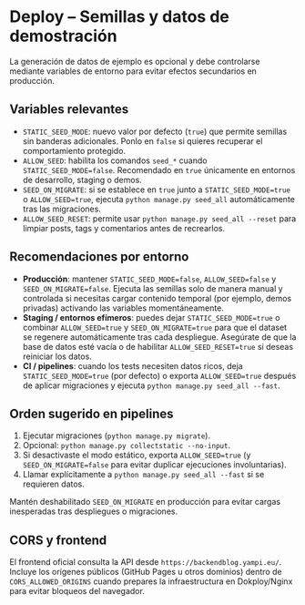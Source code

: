 # Deploy – Semillas y datos de demostración

La generación de datos de ejemplo es opcional y debe controlarse mediante variables de entorno para evitar efectos secundarios en producción.

## Variables relevantes

- `STATIC_SEED_MODE`: nuevo valor por defecto (`true`) que permite semillas sin banderas adicionales. Ponlo en `false` si quieres recuperar el comportamiento protegido.
- `ALLOW_SEED`: habilita los comandos `seed_*` cuando `STATIC_SEED_MODE=false`. Recomendado en `true` únicamente en entornos de desarrollo, staging o demos.
- `SEED_ON_MIGRATE`: si se establece en `true` junto a `STATIC_SEED_MODE=true` o `ALLOW_SEED=true`, ejecuta `python manage.py seed_all` automáticamente tras las migraciones.
- `ALLOW_SEED_RESET`: permite usar `python manage.py seed_all --reset` para limpiar posts, tags y comentarios antes de recrearlos.

## Recomendaciones por entorno

- **Producción**: mantener `STATIC_SEED_MODE=false`, `ALLOW_SEED=false` y `SEED_ON_MIGRATE=false`. Ejecuta las semillas solo de manera manual y controlada si necesitas cargar contenido temporal (por ejemplo, demos privadas) activando las variables momentáneamente.
- **Staging / entornos efímeros**: puedes dejar `STATIC_SEED_MODE=true` o combinar `ALLOW_SEED=true` y `SEED_ON_MIGRATE=true` para que el dataset se regenere automáticamente tras cada despliegue. Asegúrate de que la base de datos esté vacía o de habilitar `ALLOW_SEED_RESET=true` si deseas reiniciar los datos.
- **CI / pipelines**: cuando los tests necesiten datos ricos, deja `STATIC_SEED_MODE=true` (por defecto) o exporta `ALLOW_SEED=true` después de aplicar migraciones y ejecuta `python manage.py seed_all --fast`.

## Orden sugerido en pipelines

1. Ejecutar migraciones (`python manage.py migrate`).
2. Opcional: `python manage.py collectstatic --no-input`.
3. Si desactivaste el modo estático, exporta `ALLOW_SEED=true` (y `SEED_ON_MIGRATE=false` para evitar duplicar ejecuciones involuntarias).
4. Llamar explícitamente a `python manage.py seed_all --fast` si se requieren datos.

Mantén deshabilitado `SEED_ON_MIGRATE` en producción para evitar cargas inesperadas tras despliegues o migraciones.

## CORS y frontend

El frontend oficial consulta la API desde `https://backendblog.yampi.eu/`. Incluye los orígenes públicos (GitHub Pages u otros dominios) dentro de `CORS_ALLOWED_ORIGINS` cuando prepares la infraestructura en Dokploy/Nginx para evitar bloqueos del navegador.
